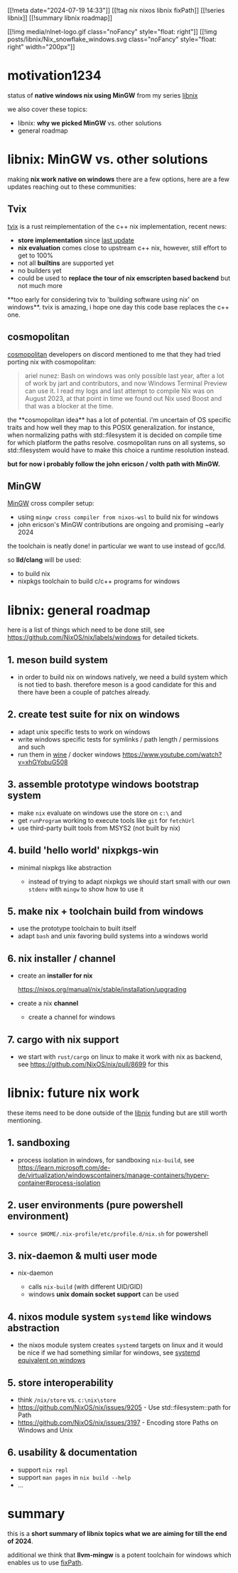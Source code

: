 [[!meta date="2024-07-19 14:33"]]
[[!tag nix nixos libnix fixPath]]
[[!series libnix]]
[[!summary libnix roadmap]]

[[!img media/nlnet-logo.gif class="noFancy" style="float: right"]]
[[!img posts/libnix/Nix_snowflake_windows.svg class="noFancy" style="float: right" width="200px"]]

# motivation1234

status of **native windows nix using MinGW** from my series [libnix](https://lastlog.de/blog/timeline.html?filter=series::libnix)

we also cover these topics:

* libnix: **why we picked MinGW** vs. other solutions
* general roadmap

# libnix: MinGW vs. other solutions

making **nix work native on windows** there are a few options, here are a few updates reaching out to these communities:

## Tvix

[tvix](https://tvix.dev/) is a rust reimplementation of the c++ nix implementation, recent news:

* **store implementation** since [last update](https://tvl.fyi/blog/tvix-update-february-24)
* **nix evaluation** comes close to upstream c++ nix, however, still effort to get to 100%
* not all **builtins** are supported yet
* no builders yet
* could be used to **replace the tour of nix emscripten based backend** but not much more

<div class="alert alert-warning" role="alert">
**too early for considering tvix to 'building software using nix' on windows**. tvix is amazing, i hope one day this code base replaces the c++ one.
</div>

## cosmopolitan

[cosmopolitan](https://justine.lol/cosmopolitan/) developers on discord mentioned to me that they had tried porting nix with cosmopolitan:

> ariel nunez: Bash on windows was only possible last year, after a lot of work by jart and contributors, and now Windows Terminal Preview can use it.
> I read my logs and last attempt to compile Nix was on August 2023, at that point in time we found out Nix used Boost and that was a blocker at the time.

<div class="alert alert-warning" role="alert">
the **cosmopolitan idea** has a lot of potential. i'm uncertain of OS specific traits and how well they map to this POSIX generalization. for instance, when normalizing paths with
std::filesystem it is decided on compile time for which platform the paths resolve. cosmopolitan runs on all systems, so std::filesystem would have to make this choice a runtime resolution instead.

**but for now i probably follow the john ericson / volth path with MinGW.**
</div>

## MinGW

[MinGW](https://en.wikipedia.org/wiki/MinGW) cross compiler setup:

* using `mingw cross compiler from nixos-wsl` to build nix for windows
* john ericson's MinGW contributions are ongoing and promising ~early 2024

<div class="alert alert-warning" role="alert">
the <https://www.mingw-w64.org/> toolchain is neatly done! in particular we want to use <https://github.com/mstorsjo/llvm-mingw> instead of gcc/ld.

so **lld/clang** will be used:

* to build nix
* nixpkgs toolchain to build c/c++ programs for windows
</div>

# libnix: general roadmap

here is a list of things which need to be done still, see <https://github.com/NixOS/nix/labels/windows> for detailed tickets.

## 1. meson build system

* in order to build nix on windows natively, we need a build system which is not tied to bash. therefore meson is a good candidate for this and there have been a couple of patches already.

## 2. create test suite for nix on windows

* adapt unix specific tests to work on windows
* write windows specific tests for symlinks / path length / permissions and such
* run them in [wine](https://winehq.org) / docker windows <https://www.youtube.com/watch?v=xhGYobuG508>

## 3. assemble prototype windows bootstrap system

* make `nix` evaluate on windows use the store on `c:\` and
* get `runProgram` working to execute tools like `git` for `fetchUrl`
* use third-party built tools from MSYS2 (not built by nix)

## 4. build 'hello world' nixpkgs-win

* minimal nixpkgs like abstraction

  * instead of trying to adapt nixpkgs we should start small with our own `stdenv` with `mingw` to show how to use it

## 5. make nix + toolchain build from windows

* use the prototype toolchain to built itself
* adapt `bash` and unix favoring build systems into a windows world

## 6. nix installer / channel

 * create an **installer for nix**

    <https://nixos.org/manual/nix/stable/installation/upgrading>

* create a nix **channel**

  * create a channel for windows

## 7. cargo with nix support

* we start with `rust/cargo` on linux to make it work with nix as backend, see <https://github.com/NixOS/nix/pull/8699> for this


# libnix: future nix work

these items need to be done outside of the [libnix](https://nlnet.nl/project/libnix/) funding but are still worth mentioning.

## 1. sandboxing

* process isolation in windows, for sandboxing `nix-build`, see <https://learn.microsoft.com/de-de/virtualization/windowscontainers/manage-containers/hyperv-container#process-isolation>

## 2. user environments (pure powershell environment)

* `source $HOME/.nix-profile/etc/profile.d/nix.sh` for powershell

## 3. nix-daemon & multi user mode

* nix-daemon

  * calls `nix-build` (with different UID/GID)
  * windows **unix domain socket support** can be used

## 4. nixos module system `systemd` like windows abstraction

* the nixos module system creates `systemd` targets on linux and it would be nice if we had something similar for windows, see [systemd equivalent on windows](https://www.reddit.com/r/selfhosted/comments/8ijs26/systemdlike_to_create_windows_services_from/)

## 5. store interoperability

* think `/nix/store` vs. `c:\nix\store`
* <https://github.com/NixOS/nix/issues/9205> - Use std::filesystem::path for Path
* <https://github.com/NixOS/nix/issues/3197> - Encoding store Paths on Windows and Unix

## 6. usability & documentation

* support `nix repl`
* support `man pages` in `nix build --help`
* ...

# summary

this is a **short summary of libnix topics what we are aiming for till the end of 2024**.

additional we think that **llvm-mingw** is a potent toolchain for windows which enables us to use [fixPath](https://github.com/nixcloud/fixPath).

